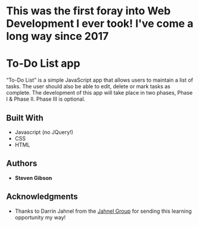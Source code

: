 # This was the first foray into Web Development I ever took! I've come a long way since 2017

# To-Do List app

“To-Do List” is a simple JavaScript app that allows users to maintain a list of tasks. The user should also be able to edit, delete or mark tasks as complete. The development of this app will take place in two phases, Phase I & Phase II.  Phase III is optional.


## Built With

* Javascript (no JQuery!)
* CSS
* HTML

## Authors

* **Steven Gibson**


## Acknowledgments

* Thanks to Darrin Jahnel from the [Jahnel Group](https://www.jahnelgroup.com/) for sending this learning opportunity my way!
